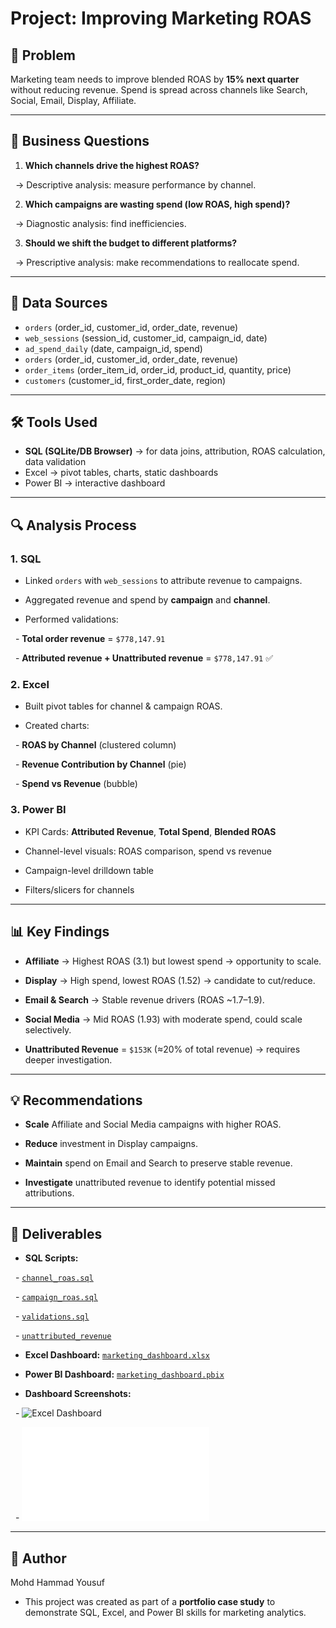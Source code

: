 # Project: Improving Marketing ROAS



## 🎯 Problem

Marketing team needs to improve blended ROAS by **15% next quarter** without reducing revenue. Spend is spread across channels like Search, Social, Email, Display, Affiliate.



---



## 📌 Business Questions

1. **Which channels drive the highest ROAS?**  

&nbsp;  → Descriptive analysis: measure performance by channel.

2. **Which campaigns are wasting spend (low ROAS, high spend)?**  

&nbsp;  → Diagnostic analysis: find inefficiencies.  

3. **Should we shift the budget to different platforms?**  

&nbsp;  → Prescriptive analysis: make recommendations to reallocate spend.



---



## 📂 Data Sources

* `orders` (order_id, customer_id, order_date, revenue)
* `web_sessions` (session_id, customer_id, campaign_id, date)
* `ad_spend_daily` (date, campaign_id, spend)
* `orders` (order_id, customer_id, order_date, revenue)
* `order_items` (order_item_id, order_id, product_id, quantity, price)
* `customers` (customer_id, first_order_date, region)



---



## 🛠️ Tools Used

* **SQL (SQLite/DB Browser)** → for data joins, attribution, ROAS calculation, data validation
* Excel → pivot tables, charts,  static dashboards
* Power BI → interactive dashboard



---



## 🔍 Analysis Process



### 1. SQL

- Linked `orders` with `web_sessions` to attribute revenue to campaigns.  

- Aggregated revenue and spend by **campaign** and **channel**.  

- Performed validations:  

&nbsp; - **Total order revenue** = `$778,147.91`  

&nbsp; - **Attributed revenue + Unattributed revenue** = `$778,147.91` ✅



### 2. Excel

- Built pivot tables for channel & campaign ROAS.  

- Created charts:  

&nbsp; - **ROAS by Channel** (clustered column)  

&nbsp; - **Revenue Contribution by Channel** (pie)  

&nbsp; - **Spend vs Revenue** (bubble)



### 3. Power BI

- KPI Cards: **Attributed Revenue**, **Total Spend**, **Blended ROAS**  

- Channel-level visuals: ROAS comparison, spend vs revenue  

- Campaign-level drilldown table  

- Filters/slicers for channels



---



## 📊 Key Findings

- **Affiliate** → Highest ROAS (3.1) but lowest spend → opportunity to scale.  

- **Display** → High spend, lowest ROAS (1.52) → candidate to cut/reduce.  

- **Email & Search** → Stable revenue drivers (ROAS ~1.7–1.9).  

- **Social Media** → Mid ROAS (1.93) with moderate spend, could scale selectively.  

- **Unattributed Revenue** = `$153K` (≈20% of total revenue) → requires deeper investigation.



---



## 💡 Recommendations

- **Scale** Affiliate and Social Media campaigns with higher ROAS.  

- **Reduce** investment in Display campaigns.  

- **Maintain** spend on Email and Search to preserve stable revenue.  

- **Investigate** unattributed revenue to identify potential missed attributions.



---



## 📂 Deliverables

- **SQL Scripts:**  

&nbsp; - [`channel_roas.sql`](sql/channel_roas.sql)  

&nbsp; - [`campaign_roas.sql`](sql/campaign_roas.sql)  

&nbsp; - [`validations.sql`](sql/validations.sql)

&nbsp; - [`unattributed_revenue`](sql/unattributed_revenue.sql)  



- **Excel Dashboard:** [`marketing_dashboard.xlsx`](excel/marketing_dashboard.xlsx)  



- **Power BI Dashboard:** [`marketing_dashboard.pbix`](powerbi/marketing_dashboard.pbix)  



- **Dashboard Screenshots:**  

&nbsp; - ![Excel Dashboard](images/excel_dashboard.png)  

&nbsp; - ![Power BI Dashboard](images/powerbi_dashboard.pdf)



---



## 👤 Author

Mohd Hammad Yousuf

- This project was created as part of a **portfolio case study** to demonstrate SQL, Excel, and Power BI skills for marketing analytics.







